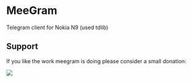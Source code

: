 # MeeGram
Telegram client for Nokia N9 (used tdlib)

## Support

If you like the work meegram is doing please consider a small donation:

<a href="https://www.buymeacoffee.com/chukwudi"><img src="https://img.buymeacoffee.com/button-api/?text=Buy me a coffee&emoji=&slug=chukwudi&button_colour=FFDD00&font_colour=000000&font_family=Arial&outline_colour=000000&coffee_colour=ffffff"></a>
